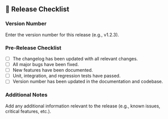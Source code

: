 <!-- .gitlab/merge_request_templates/Release_Checklist.md -->

## 🚀 Release Checklist

### Version Number
Enter the version number for this release (e.g., v1.2.3).

### Pre-Release Checklist
- [ ] The changelog has been updated with all relevant changes.
- [ ] All major bugs have been fixed.
- [ ] New features have been documented.
- [ ] Unit, integration, and regression tests have passed.
- [ ] Version number has been updated in the documentation and codebase.

### Additional Notes
Add any additional information relevant to the release (e.g., known issues, critical features, etc.).

